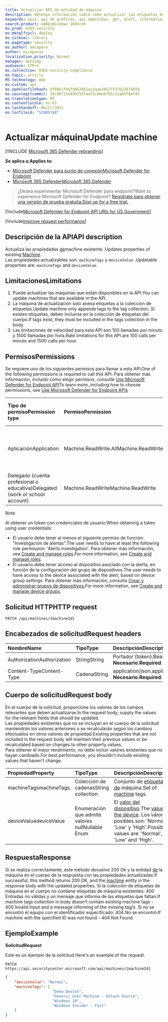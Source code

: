 ```yaml
---
title: Actualizar API de entidad de máquina
description: Obtenga información sobre cómo actualizar las etiquetas de máquina mediante esta API. Puedes actualizar las etiquetas y las propiedades devicevalue.
keywords: apis, api de gráficos, api admitidas, get, alert, information, id
search.product: eADQiWindows 10XVcnh
ms.prod: m365-security
ms.mktglfcycl: deploy
ms.sitesec: library
ms.pagetype: security
ms.author: macapara
author: mjcaparas
localization_priority: Normal
manager: dansimp
audience: ITPro
ms.collection: M365-security-compliance
ms.topic: article
MS.technology: mde
ms.custom: api
ms.openlocfilehash: 8f08b1fdafd653561ac2aae10a73f37b21874b59
ms.sourcegitcommit: 34c06715e036255faa75c66ebf95c12a85f8ef42
ms.translationtype: MT
ms.contentlocale: es-ES
ms.lasthandoff: 06/17/2021
ms.locfileid: "52985748"
---
```

# <a name="update-machine"></a><span data-ttu-id="625eb-105">Actualizar máquina</span><span class="sxs-lookup"><span data-stu-id="625eb-105">Update machine</span></span> 

[!INCLUDE [Microsoft 365 Defender rebranding](../../includes/microsoft-defender.md)]

<span data-ttu-id="625eb-106">**Se aplica a:**</span><span class="sxs-lookup"><span data-stu-id="625eb-106">**Applies to:**</span></span>
- [<span data-ttu-id="625eb-107">Microsoft Defender para punto de conexión</span><span class="sxs-lookup"><span data-stu-id="625eb-107">Microsoft Defender for Endpoint</span></span>](https://go.microsoft.com/fwlink/?linkid=2154037)
- [<span data-ttu-id="625eb-108">Microsoft 365 Defender</span><span class="sxs-lookup"><span data-stu-id="625eb-108">Microsoft 365 Defender</span></span>](https://go.microsoft.com/fwlink/?linkid=2118804)

> <span data-ttu-id="625eb-109">¿Desea experimentar Microsoft Defender para endpoint?</span><span class="sxs-lookup"><span data-stu-id="625eb-109">Want to experience Microsoft Defender for Endpoint?</span></span> [<span data-ttu-id="625eb-110">Regístrate para obtener una versión de prueba gratuita.</span><span class="sxs-lookup"><span data-stu-id="625eb-110">Sign up for a free trial.</span></span>](https://www.microsoft.com/microsoft-365/windows/microsoft-defender-atp?ocid=docs-wdatp-exposedapis-abovefoldlink) 

[!include[Microsoft Defender for Endpoint API URIs for US Government](../../includes/microsoft-defender-api-usgov.md)]

[!include[Improve request performance](../../includes/improve-request-performance.md)]


## <a name="api-description"></a><span data-ttu-id="625eb-111">Descripción de la API</span><span class="sxs-lookup"><span data-stu-id="625eb-111">API description</span></span>
<span data-ttu-id="625eb-112">Actualiza las propiedades [de](machine.md)machine existente .</span><span class="sxs-lookup"><span data-stu-id="625eb-112">Updates properties of existing [Machine](machine.md).</span></span>
<br><span data-ttu-id="625eb-113">Las propiedades actualizables son: ```machineTags``` y ```deviceValue``` .</span><span class="sxs-lookup"><span data-stu-id="625eb-113">Updatable properties are: ```machineTags``` and ```deviceValue```.</span></span>


## <a name="limitations"></a><span data-ttu-id="625eb-114">Limitaciones</span><span class="sxs-lookup"><span data-stu-id="625eb-114">Limitations</span></span>
1. <span data-ttu-id="625eb-115">Puede actualizar las máquinas que están disponibles en la API.</span><span class="sxs-lookup"><span data-stu-id="625eb-115">You can update machines that are available in the API.</span></span> 
2. <span data-ttu-id="625eb-116">La máquina de actualización solo anexa etiquetas a la colección de etiquetas.</span><span class="sxs-lookup"><span data-stu-id="625eb-116">Update machine only appends tags to the tag collection.</span></span> <span data-ttu-id="625eb-117">Si existen etiquetas, deben incluirse en la colección de etiquetas del cuerpo.</span><span class="sxs-lookup"><span data-stu-id="625eb-117">If tags exist, they must be included in the tags collection in the body.</span></span>
3. <span data-ttu-id="625eb-118">Las limitaciones de velocidad para esta API son 100 llamadas por minuto y 1500 llamadas por hora.</span><span class="sxs-lookup"><span data-stu-id="625eb-118">Rate limitations for this API are 100 calls per minute and 1500 calls per hour.</span></span>


## <a name="permissions"></a><span data-ttu-id="625eb-119">Permisos</span><span class="sxs-lookup"><span data-stu-id="625eb-119">Permissions</span></span>
<span data-ttu-id="625eb-120">Se requiere uno de los siguientes permisos para llamar a esta API.</span><span class="sxs-lookup"><span data-stu-id="625eb-120">One of the following permissions is required to call this API.</span></span> <span data-ttu-id="625eb-121">Para obtener más información, incluido cómo elegir permisos, consulte [Use Microsoft Defender for Endpoint API](apis-intro.md)</span><span class="sxs-lookup"><span data-stu-id="625eb-121">To learn more, including how to choose permissions, see [Use Microsoft Defender for Endpoint APIs](apis-intro.md)</span></span>

<span data-ttu-id="625eb-122">Tipo de permiso</span><span class="sxs-lookup"><span data-stu-id="625eb-122">Permission type</span></span> |   <span data-ttu-id="625eb-123">Permiso</span><span class="sxs-lookup"><span data-stu-id="625eb-123">Permission</span></span>  |   <span data-ttu-id="625eb-124">Nombre para mostrar de permisos</span><span class="sxs-lookup"><span data-stu-id="625eb-124">Permission display name</span></span>
:---|:---|:---
<span data-ttu-id="625eb-125">Aplicación</span><span class="sxs-lookup"><span data-stu-id="625eb-125">Application</span></span> |   <span data-ttu-id="625eb-126">Machine.ReadWrite.All</span><span class="sxs-lookup"><span data-stu-id="625eb-126">Machine.ReadWrite.All</span></span> | <span data-ttu-id="625eb-127">'Leer y escribir información de máquina para todas las máquinas'</span><span class="sxs-lookup"><span data-stu-id="625eb-127">'Read and write machine information for all machines'</span></span>
<span data-ttu-id="625eb-128">Delegado (cuenta profesional o educativa)</span><span class="sxs-lookup"><span data-stu-id="625eb-128">Delegated (work or school account)</span></span> | <span data-ttu-id="625eb-129">Machine.ReadWrite</span><span class="sxs-lookup"><span data-stu-id="625eb-129">Machine.ReadWrite</span></span> | <span data-ttu-id="625eb-130">'Leer y escribir información de máquina'</span><span class="sxs-lookup"><span data-stu-id="625eb-130">'Read and write machine information'</span></span>

>[!Note]
> <span data-ttu-id="625eb-131">Al obtener un token con credenciales de usuario:</span><span class="sxs-lookup"><span data-stu-id="625eb-131">When obtaining a token using user credentials:</span></span>
>- <span data-ttu-id="625eb-132">El usuario debe tener al menos el siguiente permiso de función: "Investigación de alertas".</span><span class="sxs-lookup"><span data-stu-id="625eb-132">The user needs to have at least the following role permission: 'Alerts investigation'.</span></span> <span data-ttu-id="625eb-133">Para obtener más información, vea [Create and manage roles](user-roles.md).</span><span class="sxs-lookup"><span data-stu-id="625eb-133">For more information, see [Create and manage roles](user-roles.md).</span></span>
>- <span data-ttu-id="625eb-134">El usuario debe tener acceso al dispositivo asociado con la alerta, en función de la configuración del grupo de dispositivos.</span><span class="sxs-lookup"><span data-stu-id="625eb-134">The user needs to have access to the device associated with the alert, based on device group settings.</span></span> <span data-ttu-id="625eb-135">Para obtener más información, consulta [Crear y administrar grupos de dispositivos.](machine-groups.md)</span><span class="sxs-lookup"><span data-stu-id="625eb-135">For more information, see [Create and manage device groups](machine-groups.md).</span></span>

## <a name="http-request"></a><span data-ttu-id="625eb-136">Solicitud HTTP</span><span class="sxs-lookup"><span data-stu-id="625eb-136">HTTP request</span></span>
```
PATCH /api/machines/{machineId}
```

## <a name="request-headers"></a><span data-ttu-id="625eb-137">Encabezados de solicitud</span><span class="sxs-lookup"><span data-stu-id="625eb-137">Request headers</span></span>

<span data-ttu-id="625eb-138">Nombre</span><span class="sxs-lookup"><span data-stu-id="625eb-138">Name</span></span> | <span data-ttu-id="625eb-139">Tipo</span><span class="sxs-lookup"><span data-stu-id="625eb-139">Type</span></span> | <span data-ttu-id="625eb-140">Descripción</span><span class="sxs-lookup"><span data-stu-id="625eb-140">Description</span></span>
:---|:---|:---
<span data-ttu-id="625eb-141">Authorization</span><span class="sxs-lookup"><span data-stu-id="625eb-141">Authorization</span></span> | <span data-ttu-id="625eb-142">String</span><span class="sxs-lookup"><span data-stu-id="625eb-142">String</span></span> | <span data-ttu-id="625eb-143">Portador {token}.</span><span class="sxs-lookup"><span data-stu-id="625eb-143">Bearer {token}.</span></span> <span data-ttu-id="625eb-144">**Necesario**.</span><span class="sxs-lookup"><span data-stu-id="625eb-144">**Required**.</span></span>
<span data-ttu-id="625eb-145">Content-Type</span><span class="sxs-lookup"><span data-stu-id="625eb-145">Content-Type</span></span> | <span data-ttu-id="625eb-146">Cadena</span><span class="sxs-lookup"><span data-stu-id="625eb-146">String</span></span> | <span data-ttu-id="625eb-147">application/json.</span><span class="sxs-lookup"><span data-stu-id="625eb-147">application/json.</span></span> <span data-ttu-id="625eb-148">**Necesario**.</span><span class="sxs-lookup"><span data-stu-id="625eb-148">**Required**.</span></span>


## <a name="request-body"></a><span data-ttu-id="625eb-149">Cuerpo de solicitud</span><span class="sxs-lookup"><span data-stu-id="625eb-149">Request body</span></span>
<span data-ttu-id="625eb-150">En el cuerpo de la solicitud, proporcione los valores de los campos relevantes que deben actualizarse.</span><span class="sxs-lookup"><span data-stu-id="625eb-150">In the request body, supply the values for the relevant fields that should be updated.</span></span>
<br><span data-ttu-id="625eb-151">Las propiedades existentes que no se incluyan en el cuerpo de la solicitud mantendrán los valores anteriores o se recalcularán según los cambios efectuados en otros valores de propiedad.</span><span class="sxs-lookup"><span data-stu-id="625eb-151">Existing properties that are not included in the request body will maintain their previous values or be recalculated based on changes to other property values.</span></span> 
<br><span data-ttu-id="625eb-152">Para obtener el mejor rendimiento, no debe incluir valores existentes que no hayan cambiado.</span><span class="sxs-lookup"><span data-stu-id="625eb-152">For best performance, you shouldn't include existing values that haven't change.</span></span>

<span data-ttu-id="625eb-153">Propiedad</span><span class="sxs-lookup"><span data-stu-id="625eb-153">Property</span></span> | <span data-ttu-id="625eb-154">Tipo</span><span class="sxs-lookup"><span data-stu-id="625eb-154">Type</span></span> | <span data-ttu-id="625eb-155">Descripción</span><span class="sxs-lookup"><span data-stu-id="625eb-155">Description</span></span>
:---|:---|:---
<span data-ttu-id="625eb-156">machineTags</span><span class="sxs-lookup"><span data-stu-id="625eb-156">machineTags</span></span> | <span data-ttu-id="625eb-157">Colección de cadenas</span><span class="sxs-lookup"><span data-stu-id="625eb-157">String collection</span></span> | <span data-ttu-id="625eb-158">Conjunto de [etiquetas de](machine.md) máquina.</span><span class="sxs-lookup"><span data-stu-id="625eb-158">Set of [machine](machine.md) tags.</span></span>
<span data-ttu-id="625eb-159">deviceValue</span><span class="sxs-lookup"><span data-stu-id="625eb-159">deviceValue</span></span> | <span data-ttu-id="625eb-160">Enumeración que admite valores null</span><span class="sxs-lookup"><span data-stu-id="625eb-160">Nullable Enum</span></span> | <span data-ttu-id="625eb-161">El [valor del dispositivo](tvm-assign-device-value.md).</span><span class="sxs-lookup"><span data-stu-id="625eb-161">The [value of the device](tvm-assign-device-value.md).</span></span> <span data-ttu-id="625eb-162">Los valores posibles son: 'Normal', 'Low' y 'High'.</span><span class="sxs-lookup"><span data-stu-id="625eb-162">Possible values are: 'Normal', 'Low' and 'High'.</span></span>

## <a name="response"></a><span data-ttu-id="625eb-163">Respuesta</span><span class="sxs-lookup"><span data-stu-id="625eb-163">Response</span></span>
<span data-ttu-id="625eb-164">Si se realiza correctamente, este método devuelve 200 Ok y la entidad [de](machine.md) la máquina en el cuerpo de la respuesta con las propiedades actualizadas.</span><span class="sxs-lookup"><span data-stu-id="625eb-164">If successful, this method returns 200 OK, and the [machine](machine.md) entity in the response body with the updated properties.</span></span> <span data-ttu-id="625eb-165">Si la colección de etiquetas de máquina en el cuerpo no contiene etiquetas de máquina existentes: 400 Entradas no válidas y un mensaje que informa de las etiquetas que faltan.</span><span class="sxs-lookup"><span data-stu-id="625eb-165">If machine tags collection in body doesn't contain existing machine tags - 400 Invalid Input and a message informing of the missing tag/s.</span></span>
<span data-ttu-id="625eb-166">Si no se encontró el equipo con el identificador especificado: 404 No se encontró.</span><span class="sxs-lookup"><span data-stu-id="625eb-166">If machine with the specified ID was not found - 404 Not Found.</span></span>


## <a name="example"></a><span data-ttu-id="625eb-167">Ejemplo</span><span class="sxs-lookup"><span data-stu-id="625eb-167">Example</span></span>

<span data-ttu-id="625eb-168">**Solicitud**</span><span class="sxs-lookup"><span data-stu-id="625eb-168">**Request**</span></span>

<span data-ttu-id="625eb-169">Este es un ejemplo de la solicitud.</span><span class="sxs-lookup"><span data-stu-id="625eb-169">Here's an example of the request.</span></span>

```http
PATCH https://api.securitycenter.microsoft.com/api/machines/{machineId}
```

```json
{
    "deviceValue": "Normal",
    "machineTags": [
                     "Demo Device",
                     "Generic User Machine - Attack Source",
                     "Windows 10",
                     "Windows Insider - Fast"
    ]
}
```
